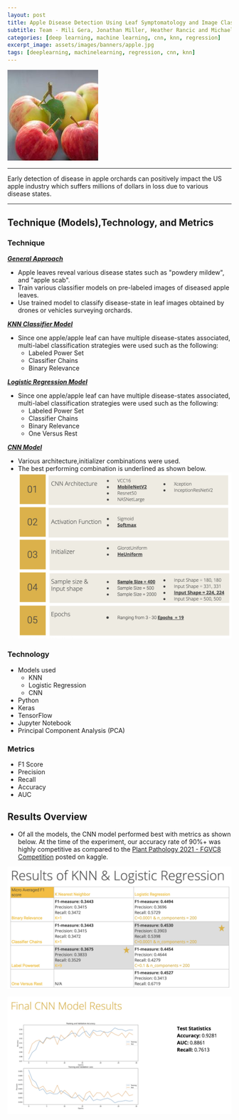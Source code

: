 ```yaml
---
layout: post
title: Apple Disease Detection Using Leaf Symptomatology and Image Classifiers
subtitle: Team - Mili Gera, Jonathan Miller, Heather Rancic and Michael Malavé
categories: [deep learning, machine learning, cnn, knn, regression]
excerpt_image: assets/images/banners/apple.jpg
tags: [deeplearning, machinelearning, regression, cnn, knn]
---
```



![apples](/assets/images/banners/apple.jpg)  


---  

Early detection of disease in apple orchards can positively impact the US apple industry which suffers millions of dollars in loss due to various disease states.

--- 
## Technique (Models),Technology, and Metrics 

### Technique  

**<ins>*General Approach*</ins>** 
- Apple leaves reveal various disease states such as "powdery mildew", and "apple scab".
- Train various classifier models on pre-labeled images of diseased apple leaves.
- Use trained model to classify disease-state in leaf images obtained by drones or vehicles surveying orchards.
   
**<ins>*KNN Classifier Model*</ins>**  
- Since one apple/apple leaf can have multiple disease-states associated, multi-label classification strategies were used such as the following:
  - Labeled Power Set
  - Classifier Chains
  - Binary Relevance


**<ins>*Logistic Regression Model*</ins>**  
- Since one apple/apple leaf can have multiple disease-states associated, multi-label classification strategies were used such as the following:
  - Labeled Power Set
  - Classifier Chains
  - Binary Relevance
  - One Versus Rest

**<ins>*CNN Model*</ins>** 
- Various architecture,initializer combinations were used.
- The best performing combination is underlined as shown below.
![CNN Architecture](/assets/images/banners/cnn_arch.jpg) 



### Technology
- Models used
  - KNN
  - Logistic Regression
  - CNN
- Python
- Keras
- TensorFlow
- Jupyter Notebook
- Principal Component Analysis (PCA)

### Metrics
- F1 Score
- Precision
- Recall
- Accuracy
- AUC
  
## Results Overview

- Of all the models, the CNN model performed best with metrics as shown below. At the time of the experiment, our accuracy rate of 90%+ was highly competitive as compared to the [Plant Pathology 2021 - FGVC8 Competition](https://www.kaggle.com/c/plant-pathology-2021-fgvc8/leaderboard) posted on kaggle.

![Classifier Results](/assets/images/banners/class_results.jpg) 

![CNN Results](/assets/images/banners/cnn_results.jpg) 




